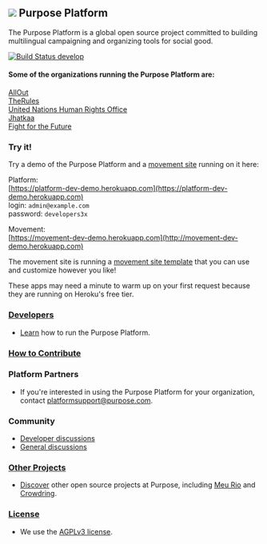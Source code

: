 ## ![](https://purpose-platform.s3.amazonaws.com/github.wiki.images/logo.png) Purpose Platform

The Purpose Platform is a global open source project committed to building multilingual campaigning and organizing tools for social good.

[![Build Status develop](https://travis-ci.org/PurposeOpen/Platform.svg?branch=develop)](http://travis-ci.org/PurposeOpen/Platform)

#### Some of the organizations running the Purpose Platform are:  

[AllOut](https://allout.org/en)  
[TheRules](http://www.therules.org/)  
[United Nations Human Rights Office](https://www.unfe.org/en)  
[Jhatkaa](http://www.jhatkaa.org/)  
[Fight for the Future](http://www.fightforthefuture.org/)

### Try it!

Try a demo of the Purpose Platform and a [movement site](https://github.com/PurposeOpen/Movement) running on it here:

Platform:  
[https://platform-dev-demo.herokuapp.com](https://platform-dev-demo.herokuapp.com)  
login: `admin@example.com`  
password: `developers3x`

Movement:  
[https://movement-dev-demo.herokuapp.com](http://movement-dev-demo.herokuapp.com)

The movement site is running a [movement site template](https://github.com/PurposeOpen/Movement) that you can use and customize however you like!

These apps may need a minute to warm up on your first request because they are running on Heroku's free tier.

### [Developers](https://github.com/PurposeOpen/Platform/wiki/Developers)
- [Learn](https://github.com/PurposeOpen/Platform/wiki/Developers) how to run the Purpose Platform.

### [How to Contribute](https://github.com/PurposeOpen/Platform/wiki/How-to-Contribute)

### Platform Partners
- If you're interested in using the Purpose Platform for your organization, contact <platformsupport@purpose.com>.

### Community
- [Developer discussions](http://groups.google.com/group/purpose-platform-dev)
- [General discussions](http://groups.google.com/group/purpose-platform-general)

### [Other Projects](https://github.com/PurposeOpen/Platform/wiki/Other-Projects)
- [Discover](https://github.com/PurposeOpen/Platform/wiki/Other-Projects) other open source projects at Purpose, including [Meu Rio](https://github.com/meurio/meurio) and [Crowdring](https://github.com/therules/CrowdRing).

### [License](https://github.com/PurposeOpen/Platform/wiki/License)
- We use the [AGPLv3 license](https://github.com/PurposeOpen/Platform/wiki/License).
